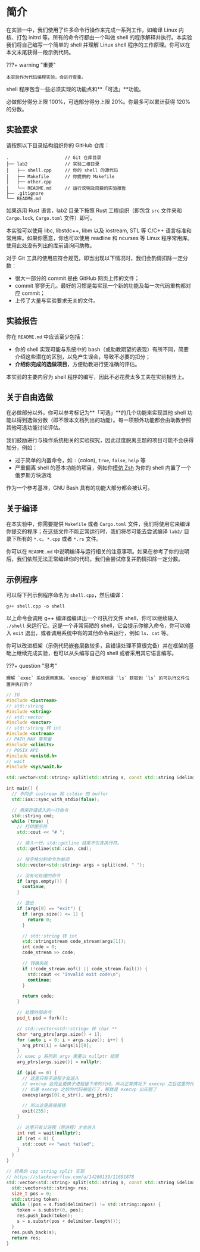 # 简介

在实验一中，我们使用了许多命令行操作来完成一系列工作，如编译 Linux 内核、打包 initrd 等。所有的命令行都由一个叫做 shell 的程序解释并执行。本实验我们将自己编写一个简单的 shell 并理解 Linux shell 程序的工作原理。你可以在本文末尾获得一段示例代码。

???+ warning "重要"

    本实验作为代码编程实验，会进行查重。

shell 程序包含一些必须实现的功能点和**「可选」**功能。

必做部分得分上限 100%，可选部分得分上限 20%。你最多可以累计获得 120% 的分数。

## 实验要求

请按照以下目录结构组织你的 GitHub 仓库：

```
.                     // Git 仓库目录
├── lab2              // 实验二根目录
│   ├── shell.cpp     // 你的 shell 的源代码
│   ├── Makefile      // 你提供的 Makefile
│   ├── other.cpp
│   └── README.md     // 运行说明及简要的实验报告
├── .gitignore
└── README.md
```

如果选用 Rust 语言，lab2 目录下按照 Rust 工程组织（即包含 `src` 文件夹和 `Cargo.lock`, `Cargo.toml` 文件）即可。

本实验可以使用 libc, libstdc++, libm 以及 iostream, STL 等 C/C++ 语言标准和常用库。如果你愿意，你也可以使用 readline 和 ncurses 等 Linux 程序常用库。使用此处没有列出的库前请询问助教。

对于 Git 工具的使用应符合规范，即当出现以下情况时，我们会酌情扣除一定分数：

- 很大一部分的 commit 是由 GitHub 网页上传的文件；
- commit 寥寥无几。最好的习惯是每实现一个新的功能及每一次代码重构都对应 commit；
- 上传了大量与实验要求无关的文件。

## 实验报告

你在 `README.md` 中应该至少包括：

- 你的 shell 实现可能与系统中的 bash（或助教期望的表现）有所不同，简要介绍这些潜在的区别，以免产生误会，导致不必要的扣分；
- **介绍你完成的选做项目**，方便助教进行更准确的评估。

本实验的主要内容为 shell 程序的编写，因此不必花费太多工夫在实验报告上。

## 关于自由选做

在必做部分以外，你可以参考标记为**「可选」**的几个功能来实现其他 shell 功能以得到选做分数（即不限本文档列出的功能）。每一项额外功能都会由助教参照其他可选功能讨论评估。

我们鼓励进行与操作系统相关的实验探究，因此过度脱离主题的项目可能不会获得加分，例如：

- 过于简单的内置命令，如 `:` (colon), `true`, `false`, `help` 等
- 严重偏离 shell 的基本功能的项目，例如你[模仿 Zsh](https://github.com/johan/zsh/blob/master/Functions/Misc/tetris) 为你的 shell 内置了一个俄罗斯方块游戏


作为一个参考基准，GNU Bash 具有的功能大部分都会被认可。

## 关于编译

在本实验中，你需要提供 `Makefile` 或者 `Cargo.toml` 文件，我们将使用它来编译你提交的程序；在这些文件不能正常运行时，我们将尽可能去尝试编译 `lab2/` 目录下所有的 `*.c`、`*.cpp` 或者 `*.rs` 文件。

你可以在 `README.md` 中说明编译与运行相关的注意事项。如果在参考了你的说明后，我们依然无法正常编译你的代码，我们会尝试修复并酌情扣除一定分数。

## 示例程序

可以将下列示例程序命名为 `shell.cpp`，然后编译：

```shell
g++ shell.cpp -o shell
```

以上命令会调用 g++ 编译器编译出一个可执行文件 shell，你可以继续输入 `./shell` 来运行它。这是一个非常简陋的 shell，它会提示你输入命令，你可以输入 `exit` 退出，或者调用系统中有的其他命令来运行，例如 `ls`、`cat` 等。

你可以改进框架（示例代码嵌套层数较多，且错误处理不算很完备）并在框架的基础上继续完成实验，也可以从头编写自己的 shell 或者采用其它语言编写。

???+ question "思考"

    理解 `exec` 系统调用家族。`execvp` 是如何根据 `ls` 获取到 `ls` 的可执行文件位置并执行的？

```cpp
// IO
#include <iostream>
// std::string
#include <string>
// std::vector
#include <vector>
// std::string 转 int
#include <sstream>
// PATH_MAX 等常量
#include <climits>
// POSIX API
#include <unistd.h>
// wait
#include <sys/wait.h>

std::vector<std::string> split(std::string s, const std::string &delimiter);

int main() {
  // 不同步 iostream 和 cstdio 的 buffer
  std::ios::sync_with_stdio(false);

  // 用来存储读入的一行命令
  std::string cmd;
  while (true) {
    // 打印提示符
    std::cout << "# ";

    // 读入一行。std::getline 结果不包含换行符。
    std::getline(std::cin, cmd);

    // 按空格分割命令为单词
    std::vector<std::string> args = split(cmd, " ");

    // 没有可处理的命令
    if (args.empty()) {
      continue;
    }

    // 退出
    if (args[0] == "exit") {
      if (args.size() <= 1) {
        return 0;
      }

      // std::string 转 int
      std::stringstream code_stream(args[1]);
      int code = 0;
      code_stream >> code;

      // 转换失败
      if (!code_stream.eof() || code_stream.fail()) {
        std::cout << "Invalid exit code\n";
        continue;
      }

      return code;
    }

    // 处理外部命令
    pid_t pid = fork();

    // std::vector<std::string> 转 char **
    char *arg_ptrs[args.size() + 1];
    for (auto i = 0; i < args.size(); i++) {
      arg_ptrs[i] = &args[i][0];
    }
    // exec p 系列的 argv 需要以 nullptr 结尾
    arg_ptrs[args.size()] = nullptr;

    if (pid == 0) {
      // 这里只有子进程才会进入
      // execvp 会完全更换子进程接下来的代码，所以正常情况下 execvp 之后这里的代码就没意义了
      // 如果 execvp 之后的代码被运行了，那就是 execvp 出问题了
      execvp(args[0].c_str(), arg_ptrs);

      // 所以这里直接报错
      exit(255);
    }

    // 这里只有父进程（原进程）才会进入
    int ret = wait(nullptr);
    if (ret < 0) {
      std::cout << "wait failed";
    }
  }
}

// 经典的 cpp string split 实现
// https://stackoverflow.com/a/14266139/11691878
std::vector<std::string> split(std::string s, const std::string &delimiter) {
  std::vector<std::string> res;
  size_t pos = 0;
  std::string token;
  while ((pos = s.find(delimiter)) != std::string::npos) {
    token = s.substr(0, pos);
    res.push_back(token);
    s = s.substr(pos + delimiter.length());
  }
  res.push_back(s);
  return res;
}
```
